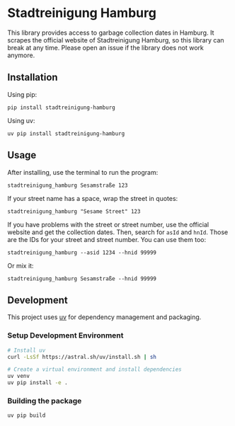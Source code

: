 # Stadtreinigung Hamburg

This library provides access to garbage collection dates
in Hamburg. It scrapes the official website of Stadtreinigung Hamburg,
so this library can break at any time. Please open an issue if the
library does not work anymore.

## Installation

Using pip:

```
pip install stadtreinigung-hamburg
```

Using uv:

```
uv pip install stadtreinigung-hamburg
```

## Usage

After installing, use the terminal to run the program:

```
stadtreinigung_hamburg Sesamstraße 123
```


If your street name has a space, wrap the street in quotes:

```
stadtreinigung_hamburg "Sesame Street" 123
```


If you have problems with the street or street number,
use the official website and get the collection dates.
Then, search for `asId` and `hnId`. Those are the IDs for
your street and street number. You can use them too:

```
stadtreinigung_hamburg --asid 1234 --hnid 99999
```

Or mix it:

```
stadtreinigung_hamburg Sesamstraße --hnid 99999
```

## Development

This project uses [uv](https://github.com/astral-sh/uv) for dependency management and packaging.

### Setup Development Environment

```bash
# Install uv
curl -LsSf https://astral.sh/uv/install.sh | sh

# Create a virtual environment and install dependencies
uv venv
uv pip install -e .
```

### Building the package

```bash
uv pip build
```
